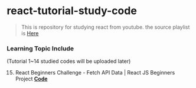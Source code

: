 # react-tutorial-study-code

> This is repository for studying react from youtube.
> the source playlist is <a href="https://www.youtube.com/playlist?list=PL0Zuz27SZ-6PrE9srvEn8nbhOOyxnWXfp">Here</a>

### Learning Topic Include 
(Tutorial 1~14 studied codes will be uploaded later)

15. React Beginners Challenge - Fetch API Data | React JS Beginners Project [**Code**](https://github.com/ChawChawKhin/react-tutorial-study-code/tree/main/15tut)
